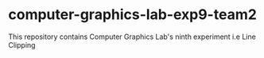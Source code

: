 # computer-graphics-lab-exp9-team2
This repository contains Computer Graphics Lab's ninth experiment i.e Line Clipping
